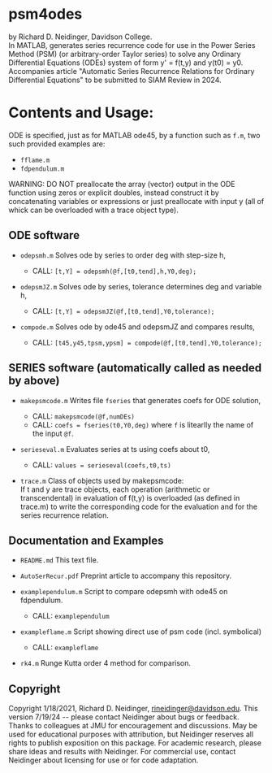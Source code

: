 # psm4odes
by Richard D. Neidinger, Davidson College.  
In MATLAB, generates series recurrence code for use in the Power Series Method (PSM) (or arbitrary-order Taylor series) to solve any Ordinary Differential Equations (ODEs) system of form y' = f(t,y) and y(t0) = y0.  
Accompanies article "Automatic Series Recurrence Relations for Ordinary Differential Equations" to be submitted to SIAM Review in 2024.

# Contents and Usage:

ODE is specified, just as for MATLAB ode45, by a function such as `f.m`, two such provided examples are:
- `fflame.m`
- `fdpendulum.m`

WARNING: DO NOT preallocate the array (vector) output in the ODE function using zeros or explicit doubles, instead construct it by concatenating variables or expressions or just preallocate with input y (all of whick can be overloaded with a trace object type).

ODE software
-----------------------
- `odepsmh.m`    Solves ode by series to order deg with step-size h,  
  * CALL:  `[t,Y] = odepsmh(@f,[t0,tend],h,Y0,deg);`

- `odepsmJZ.m`    Solves ode by series, tolerance determines deg and variable h,  
  * CALL:  `[t,Y] = odepsmJZ(@f,[t0,tend],Y0,tolerance);`

- `compode.m`    Solves ode by ode45 and odepsmJZ and compares results,
  * CALL:  `[t45,y45,tpsm,ypsm] = compode(@f,[t0,tend],Y0,tolerance);`

SERIES software (automatically called as needed by above)
---------------
- `makepsmcode.m`  Writes file `fseries` that generates coefs for ODE solution,  
  * CALL:  `makepsmcode(@f,numDEs)`  
  * CALL:  `coefs = fseries(t0,Y0,deg)`  where `f` is litearlly the name of the input `@f`.  
- `serieseval.m`  Evaluates series at ts using coefs about t0,  
  * CALL:  `values = serieseval(coefs,t0,ts)`

- `trace.m`  Class of objects used by makepsmcode:  
  If t and y are trace objects, each operation (arithmetic or transcendental) in evaluation of f(t,y) is overloaded (as defined in trace.m) to write the corresponding code for the evaluation and for the series recurrence relation.

Documentation and Examples
--------------------------
- `README.md`  This text file.

- `AutoSerRecur.pdf`  Preprint article to accompany this repository.

- `examplependulum.m`  Script to compare odepsmh with ode45 on fdpendulum.
  * CALL:  `examplependulum`
- `exampleflame.m`  Script showing direct use of psm code (incl. symbolical)
  * CALL:  `exampleflame`
- `rk4.m`  Runge Kutta order 4 method for comparison.

Copyright
---------
Copyright 1/18/2021, Richard D. Neidinger, rineidinger@davidson.edu.
This version 7/19/24 -- please contact Neidinger about bugs or feedback.
Thanks to colleagues at JMU for encouragement and discussions.
May be used for educational purposes with attribution, but Neidinger
reserves all rights to publish exposition on this package.
For academic research, please share ideas and results with Neidinger.
For commercial use, contact Neidinger about licensing for use or for code 
adaptation.
